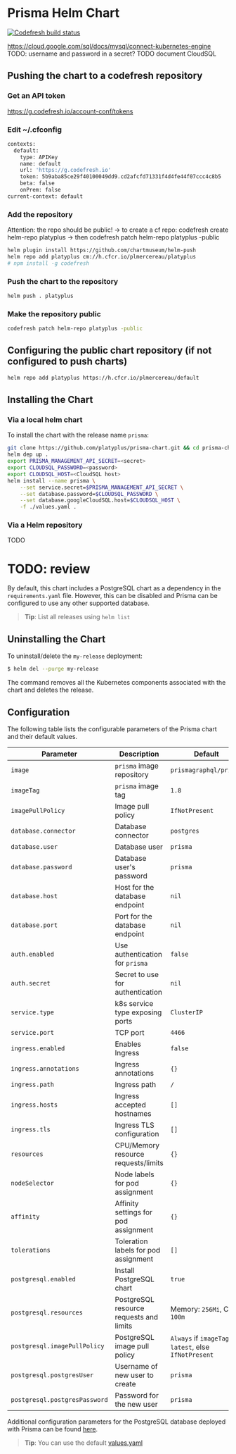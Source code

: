# Prisma Helm Chart
[![Codefresh build status]( https://g.codefresh.io/api/badges/pipeline/plmercereau/platyplus%2Fprisma%2Fprisma?branch=master&key=eyJhbGciOiJIUzI1NiJ9.NWI5M2U0MGQwNTdiOGUwMDAxZmFkMjgx.OXdTB7Vte67YoKtDo9yes3tLkr8usTBnsY7t8HtTkyg&type=cf-1)]( https://g.codefresh.io/repositories/platyplus/prisma/builds?filter=trigger:build;branch:master;service:5b9c12c6e8852163437abb43~prisma)

https://cloud.google.com/sql/docs/mysql/connect-kubernetes-engine
TODO: username and password in a secret?
TODO document CloudSQL

## Pushing the chart to a codefresh repository
### Get an API token
https://g.codefresh.io/account-conf/tokens

### Edit ~/.cfconfig
```bash
contexts:
  default:
    type: APIKey
    name: default
    url: 'https://g.codefresh.io'
    token: 5b9aba85ce29f40100049dd9.cd2afcfd71331f4d4fe44f07ccc4c8b5
    beta: false
    onPrem: false
current-context: default
```

### Add the repository
Attention: the repo should be public!
-> to create a cf repo: codefresh create helm-repo platyplus
-> then codefresh patch helm-repo platyplus -public
```bash
helm plugin install https://github.com/chartmuseum/helm-push
helm repo add platyplus cm://h.cfcr.io/plmercereau/platyplus
# npm install -g codefresh
```
### Push the chart to the repository
```bash
helm push . platyplus
```

### Make the repository public
```bash
codefresh patch helm-repo platyplus -public 
```
## Configuring the public chart repository (if not configured to push charts)
```bash
helm repo add platyplus https://h.cfcr.io/plmercereau/default
```

## Installing the Chart
### Via a local helm chart
To install the chart with the release name `prisma`:

```bash
git clone https://github.com/platyplus/prisma-chart.git && cd prisma-chart
helm dep up .
export PRISMA_MANAGEMENT_API_SECRET=<secret>
export CLOUDSQL_PASSWORD=<password>
export CLOUDSQL_HOST=<CloudSQL host>
helm install --name prisma \
	--set service.secret=$PRISMA_MANAGEMENT_API_SECRET \
	--set database.password=$CLOUDSQL_PASSWORD \
    --set database.googleCloudSQL.host=$CLOUDSQL_HOST \
	-f ./values.yaml .
```
### Via a Helm repository
TODO


# TODO: review
By default, this chart includes a PostgreSQL chart as a dependency in the `requirements.yaml` file. However, this can be disabled and Prisma can be configured to use any other supported database.

> **Tip**: List all releases using `helm list`

## Uninstalling the Chart

To uninstall/delete the `my-release` deployment:

```bash
$ helm del --purge my-release 
```

The command removes all the Kubernetes components associated with the chart and deletes the release.

## Configuration

The following table lists the configurable parameters of the Prisma chart and their default values.

| Parameter                     | Description                                  | Default                                                              |
| ----------------------------- | -------------------------------------------- | -------------------------------------------------------------------- |
| `image`                       | `prisma` image repository                    | `prismagraphql/prisma`                                               |
| `imageTag`                    | `prisma` image tag                           | `1.8`                                                                |
| `imagePullPolicy`             | Image pull policy                            | `IfNotPresent`                                                       |
| `database.connector`          | Database connector                           | `postgres`                                                           |
| `database.user`               | Database user                                | `prisma`                                                             |
| `database.password`           | Database user's password                     | `prisma`                                                             |
| `database.host`               | Host for the database endpoint               | `nil`                                                                |
| `database.port`               | Port for the database endpoint               | `nil`                                                                |
| `auth.enabled`                | Use authentication for `prisma`              | `false`                                                              |
| `auth.secret`                 | Secret to use for authentication             | `nil`                                                                |
| `service.type`                | k8s service type exposing ports              | `ClusterIP`                                                          |
| `service.port`                | TCP port                                     | `4466`                                                               |
| `ingress.enabled`             | Enables Ingress                              | `false`                                                              |
| `ingress.annotations`         | Ingress annotations                          | `{}`                                                                 |
| `ingress.path`                | Ingress path                                 | `/`                                                                  |
| `ingress.hosts`               | Ingress accepted hostnames                   | `[]`                                                                 |
| `ingress.tls`                 | Ingress TLS configuration                    | `[]`                                                                 |
| `resources`                   | CPU/Memory resource requests/limits          | `{}`                                                                 |
| `nodeSelector`                | Node labels for pod assignment               | `{}`                                                                 |
| `affinity`                    | Affinity settings for pod assignment         | `{}`                                                                 |
| `tolerations`                 | Toleration labels for pod assignment         | `[]`                                                                 |
| `postgresql.enabled`          | Install PostgreSQL chart                     | `true`                                                               |
| `postgresql.resources`        | PostgreSQL resource requests and limits      | Memory: `256Mi`, CPU: `100m`                                         |
| `postgresql.imagePullPolicy`  | PostgreSQL image pull policy                 | `Always` if `imageTag` is `latest`, else `IfNotPresent`              |
| `postgresql.postgresUser`     | Username of new user to create               | `prisma`                                                             |
| `postgresql.postgresPassword` | Password for the new user                    | `prisma`                                                             |

Additional configuration parameters for the PostgreSQL database deployed with Prisma can be found [here](https://github.com/kubernetes/charts/tree/master/stable/postgresql).

> **Tip**: You can use the default [values.yaml](values.yaml)
